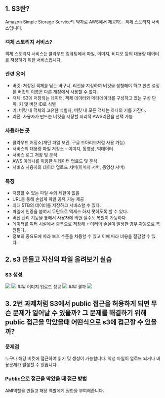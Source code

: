 ## 1. S3란?

Amazon Simple Storage Service의 약자로 AWS에서 제공하는 객체 스토리지 서비스입니다.

### 객체 스토리지 서비스?

객체 스토리지 서비스는 클라우드 컴퓨팅에서 파일, 이미지, 비디오 등의 대용량 데이터를 저장하기 위한 서비스입니다.

### 관련 용어

- 버킷: 저장된 객체를 담는 바구니, 리전을 지정하여 버킷을 생헝해야 하고 한번 설정된 버킷의 이름은 다른 계정에서 사용할 수 없다.
- 객체: S3에 저장되는 데이터, 객체 데이터와 메타데이터를 구성하고 있는 구성 단위, 키 및 버전 ID로 식별
- 키: 버킷 내 객체의 고유한 식별자, 버킷 내 모든 객체는 하나의 키를 가진다.
- 리전: 사용자가 만드는 버킷을 저장할 지리적 AWS리전을 선택 가능

### 사용하는 곳

- 클라우드 저장소(개인 파일 보관, 구글 드아리브처럼 사용 가능)
- 서비스의 대용량 파일 저장소 - 이미지, 동영상, 빅데이터
- 서비스 로그 저장 및 분석
- AWS 아데나를 이용한 빅데이터 업로드 및 분석
- 서비스 사용자의 데이터 업로드 서버(이미지 서버, 동영상 서버)

### 특징

- 저장할 수 있는 파일 수의 제한이 없음
- URL을 통해 손쉽게 파일 공유 기능 제공
- 최대 5TB의 데이터를 저장하고 서비스할 수 있다.
- 파일에 인증을 붙여서 무단으로 액세스 하지 못하도록 할 수 있다.
- 버전 관리 기능을 통해서 사용자에 의한 실수도 복원이 가능하다.
- 데이터를 여러 시설에서 중복으로 저장해 ㄷ이터의 손실이 발생한 경우 자동으로 복원된다.
- 정보의 중요도에 따라 보호 수준을 차등할 수 있고 이에 따라 비용을 절감할 수 있다.

## 2. s3 만들고 자신의 파일 올려보기 실습
### S3 생성
<img src = "https://cdn.discordapp.com/attachments/1149234059680153650/1150119834265333931/image.png">
<img src = "https://cdn.discordapp.com/attachments/1149234059680153650/1150121396253495317/image.png">
### 이미지 업로드 성공
<img src = "https://cdn.discordapp.com/attachments/1149234059680153650/1150121622787862588/image.png">
### 결과
<img src ="https://cdn.discordapp.com/attachments/1149234059680153650/1150123343295565844/image.png">

## 3. 2번 과제처럼 S3에서 public 접근을 허용하게 되면 무슨 문제가 일어날 수 있을까? 그 문제를 해결하기 위해 public 접근을 막았을때 어떤식으로 s3에 접근할 수 있을까?
### 문제점 
누구나 해당 버킷에 접근하여 읽기 및 생성이 가능합니다. 악성 파일이 업로드 되거나 비용문제가 발생할 수 있습니다.
### Public으로 접근을 막았을 때 접근 방법
AMI역할을 만들고 해당 역할에게 권한을 부여해줍니다.
